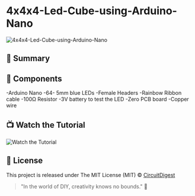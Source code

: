 # 4x4x4-Led-Cube-using-Arduino-Nano

![4x4x4-Led-Cube-using-Arduino-Nano](https://github.com/Circuit-Digest/4-4-4-Led-Cube-using-Arduino-Nano-/blob/main/Thumbnail%20Image/Blue%20Gradient%20Modern%20Freelancer%20YouTube%20Thumbnail%20.jpg)

## 📜 Summary

## 🧰 Components

-Arduino Nano
-64- 5mm blue LEDs
-Female Headers
-Rainbow Ribbon cable
-100Ω Resistor
-3V battery to test the LED
-Zero PCB board
-Copper wire

## 📺 Watch the Tutorial

![Watch the Tutorial](https://github.com/Circuit-Digest/4-4-4-Led-Cube-using-Arduino-Nano-/blob/main/Thumbnail%20Image/4%EF%80%A14%EF%80%A14-led-cube-working-video-GIF.gif)

## 📝 License

This project is released under The MIT License (MIT) © [CircuitDigest](https://github.com/circuit-digest)

> "In the world of DIY, creativity knows no bounds." 🎨
